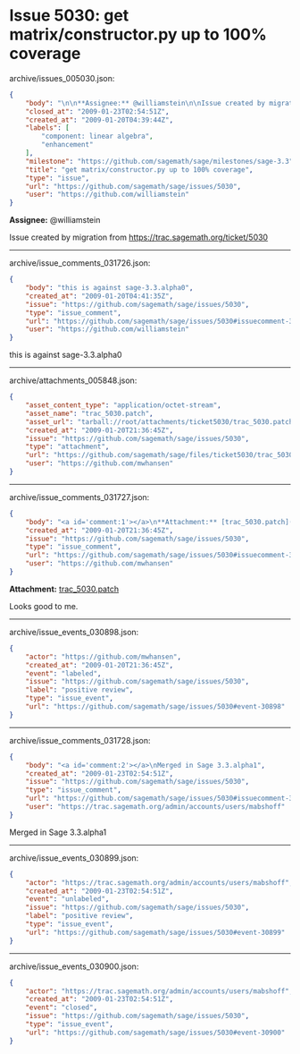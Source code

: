 # Issue 5030: get matrix/constructor.py up to 100% coverage

archive/issues_005030.json:
```json
{
    "body": "\n\n**Assignee:** @williamstein\n\nIssue created by migration from https://trac.sagemath.org/ticket/5030\n\n",
    "closed_at": "2009-01-23T02:54:51Z",
    "created_at": "2009-01-20T04:39:44Z",
    "labels": [
        "component: linear algebra",
        "enhancement"
    ],
    "milestone": "https://github.com/sagemath/sage/milestones/sage-3.3",
    "title": "get matrix/constructor.py up to 100% coverage",
    "type": "issue",
    "url": "https://github.com/sagemath/sage/issues/5030",
    "user": "https://github.com/williamstein"
}
```


**Assignee:** @williamstein

Issue created by migration from https://trac.sagemath.org/ticket/5030





---

archive/issue_comments_031726.json:
```json
{
    "body": "this is against sage-3.3.alpha0",
    "created_at": "2009-01-20T04:41:35Z",
    "issue": "https://github.com/sagemath/sage/issues/5030",
    "type": "issue_comment",
    "url": "https://github.com/sagemath/sage/issues/5030#issuecomment-31726",
    "user": "https://github.com/williamstein"
}
```

this is against sage-3.3.alpha0



---

archive/attachments_005848.json:
```json
{
    "asset_content_type": "application/octet-stream",
    "asset_name": "trac_5030.patch",
    "asset_url": "tarball://root/attachments/ticket5030/trac_5030.patch",
    "created_at": "2009-01-20T21:36:45Z",
    "issue": "https://github.com/sagemath/sage/issues/5030",
    "type": "attachment",
    "url": "https://github.com/sagemath/sage/files/ticket5030/trac_5030.patch",
    "user": "https://github.com/mwhansen"
}
```



---

archive/issue_comments_031727.json:
```json
{
    "body": "<a id='comment:1'></a>\n**Attachment:** [trac_5030.patch](https://github.com/sagemath/sage/files/ticket5030/trac_5030.patch)\n\nLooks good to me.",
    "created_at": "2009-01-20T21:36:45Z",
    "issue": "https://github.com/sagemath/sage/issues/5030",
    "type": "issue_comment",
    "url": "https://github.com/sagemath/sage/issues/5030#issuecomment-31727",
    "user": "https://github.com/mwhansen"
}
```

<a id='comment:1'></a>
**Attachment:** [trac_5030.patch](https://github.com/sagemath/sage/files/ticket5030/trac_5030.patch)

Looks good to me.



---

archive/issue_events_030898.json:
```json
{
    "actor": "https://github.com/mwhansen",
    "created_at": "2009-01-20T21:36:45Z",
    "event": "labeled",
    "issue": "https://github.com/sagemath/sage/issues/5030",
    "label": "positive review",
    "type": "issue_event",
    "url": "https://github.com/sagemath/sage/issues/5030#event-30898"
}
```



---

archive/issue_comments_031728.json:
```json
{
    "body": "<a id='comment:2'></a>\nMerged in Sage 3.3.alpha1",
    "created_at": "2009-01-23T02:54:51Z",
    "issue": "https://github.com/sagemath/sage/issues/5030",
    "type": "issue_comment",
    "url": "https://github.com/sagemath/sage/issues/5030#issuecomment-31728",
    "user": "https://trac.sagemath.org/admin/accounts/users/mabshoff"
}
```

<a id='comment:2'></a>
Merged in Sage 3.3.alpha1



---

archive/issue_events_030899.json:
```json
{
    "actor": "https://trac.sagemath.org/admin/accounts/users/mabshoff",
    "created_at": "2009-01-23T02:54:51Z",
    "event": "unlabeled",
    "issue": "https://github.com/sagemath/sage/issues/5030",
    "label": "positive review",
    "type": "issue_event",
    "url": "https://github.com/sagemath/sage/issues/5030#event-30899"
}
```



---

archive/issue_events_030900.json:
```json
{
    "actor": "https://trac.sagemath.org/admin/accounts/users/mabshoff",
    "created_at": "2009-01-23T02:54:51Z",
    "event": "closed",
    "issue": "https://github.com/sagemath/sage/issues/5030",
    "type": "issue_event",
    "url": "https://github.com/sagemath/sage/issues/5030#event-30900"
}
```
